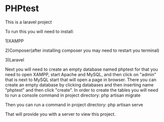 # PHPtest

This is a laravel project

To run this you will need to install:

1)XAMPP

2)Composer(after installing composer you may need to restart you terminal)

3)Laravel

Next you will need to create an empty database named phptest
for that you need to open XAMPP, start Apache and MySQL, and then click on "admin" that is next to MySQL start
that will open a page in browser. There you can create an empty database by clicking databases and then inserting name "phptest" and then click "create".
In order to create the tables you will need to run a console command in project directory:
php artisan migrate



Then you can run a command in project directory:
php artisan serve

That will provide you with a server to view this project.
